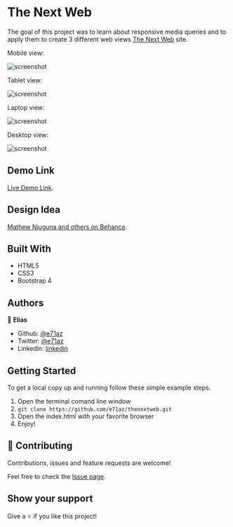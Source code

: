 # The Next Web

The goal of this project was to learn about responsive media queries and to apply them to create 3 different web views [The Next Web](https://thenextweb.com/) site.

Mobile view:

![screenshot](./assets/images/sssmall.png)

Tablet view:

![screenshot](./assets/images/ssmid.png)

Laptop view:

![screenshot](./assets/images/ssbig.png)

Desktop view:

![screenshot](./assets/images/ssxlbig.png)

## Demo Link

[Live Demo Link](https://e71az.github.io/visit-chihuahua/).

## Design Idea

[Mathew Njuguna and others on Behance](https://www.behance.net/mathewnjuguna).

## Built With

- HTML5
- CSS3
- Bootstrap 4

## Authors

👤 **Elias**

- Github: [@e71az](https://github.com/e71az)
- Twitter: [@e71az](https://twitter.com/e71az)
- Linkedin: [linkedin](https://www.linkedin.com/in/elias-casta%C3%B1eda-17a771115/)

## Getting Started

To get a local copy up and running follow these simple example steps.

1. Open the terminal comand line window
2. `git clone https://github.com/e71az/thenextweb.git`
3. Open the index.html with your favorite browser
4. Enjoy!

## 🤝 Contributing

Contributions, issues and feature requests are welcome!

Feel free to check the [Issue page](https://github.com/e71az/thenextweb/issues).

## Show your support

Give a ⭐️ if you like this project!
